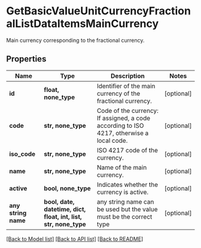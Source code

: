 # GetBasicValueUnitCurrencyFractionalListDataItemsMainCurrency

Main currency corresponding to the fractional currency.

## Properties
Name | Type | Description | Notes
------------ | ------------- | ------------- | -------------
**id** | **float, none_type** | Identifier of the main currency of the fractional currency. | [optional] 
**code** | **str, none_type** | Code of the currency: If assigned, a code according to ISO 4217, otherwise a local code. | [optional] 
**iso_code** | **str, none_type** | ISO 4217 code of the currency. | [optional] 
**name** | **str, none_type** | Name of the main currency. | [optional] 
**active** | **bool, none_type** | Indicates whether the currency is active. | [optional] 
**any string name** | **bool, date, datetime, dict, float, int, list, str, none_type** | any string name can be used but the value must be the correct type | [optional]

[[Back to Model list]](../README.md#documentation-for-models) [[Back to API list]](../README.md#documentation-for-api-endpoints) [[Back to README]](../README.md)


